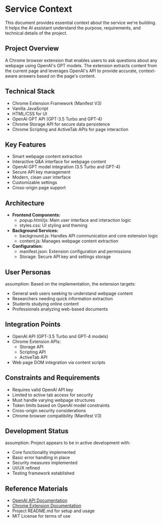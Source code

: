 # Service Context
<!-- Project context to check for every query. -->
This document provides essential context about the service we're building. It helps the AI assistant understand the purpose, requirements, and technical details of the project.

## Project Overview
A Chrome browser extension that enables users to ask questions about any webpage using OpenAI's GPT models. The extension extracts content from the current page and leverages OpenAI's API to provide accurate, context-aware answers based on the page's content.

## Technical Stack
- Chrome Extension Framework (Manifest V3)
- Vanilla JavaScript
- HTML/CSS for UI
- OpenAI GPT API (GPT-3.5 Turbo and GPT-4)
- Chrome Storage API for secure data persistence
- Chrome Scripting and ActiveTab APIs for page interaction

## Key Features
- Smart webpage content extraction
- Interactive Q&A interface for webpage content
- OpenAI GPT model integration (3.5 Turbo and GPT-4)
- Secure API key management
- Modern, clean user interface
- Customizable settings
- Cross-origin page support

## Architecture
- **Frontend Components:**
  - popup.html/js: Main user interface and interaction logic
  - styles.css: UI styling and theming
- **Background Services:**
  - background.js: Handles API communication and core extension logic
  - content.js: Manages webpage content extraction
- **Configuration:**
  - manifest.json: Extension configuration and permissions
  - Storage: Secure API key and settings storage

## User Personas
assumption: Based on the implementation, the extension targets:
- General web users seeking to understand webpage content
- Researchers needing quick information extraction
- Students studying online content
- Professionals analyzing web-based documents

## Integration Points
- OpenAI API (GPT-3.5 Turbo and GPT-4 models)
- Chrome Extension APIs:
  - Storage API
  - Scripting API
  - ActiveTab API
- Web page DOM integration via content scripts

## Constraints and Requirements
- Requires valid OpenAI API key
- Limited to active tab access for security
- Must handle varying webpage structures
- Token limits based on OpenAI model constraints
- Cross-origin security considerations
- Chrome browser compatibility (Manifest V3)

## Development Status
assumption: Project appears to be in active development with:
- Core functionality implemented
- Basic error handling in place
- Security measures implemented
- UI/UX refined
- Testing framework established

## Reference Materials
- [OpenAI API Documentation](https://platform.openai.com/docs)
- [Chrome Extension Documentation](https://developer.chrome.com/docs/extensions)
- Project README.md for setup and usage
- MIT License for terms of use